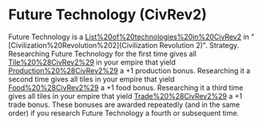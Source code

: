 # Future Technology (CivRev2)

Future Technology is a [List%20of%20technologies%20in%20CivRev2](technology) in "[Civilization%20Revolution%202](Civilization Revolution 2)".
Strategy.
Researching Future Technology for the first time gives all [Tile%20%28CivRev2%29](tiles) in your empire that yield [Production%20%28CivRev2%29](production) a +1 production bonus. Researching it a second time gives all tiles in your empire that yield [Food%20%28CivRev2%29](food) a +1 food bonus. Researching it a third time gives all tiles in your empire that yield [Trade%20%28CivRev2%29](trade) a +1 trade bonus. These bonuses are awarded repeatedly (and in the same order) if you research Future Technology a fourth or subsequent time.